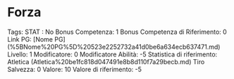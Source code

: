 # Forza

Tags: STAT
: No
Bonus Competenza: 1
Bonus Competenza di Riferimento: 0
Link PG: [Nome PG] (%5BNome%20PG%5D%20523e2252732a41d0be6a634ecb637471.md)
Livello: 1
Modificatore: 0
Modificatore  Abilità: -5
Statistica di riferimento: Atletica (Atletica%20be1fc818d047491e8b8d110f7a29becb.md)
Tiro Salvezza: 0
Valore: 10
Valore di riferimento: -5